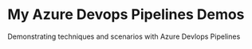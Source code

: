 # My Azure Devops Pipelines Demos
Demonstrating techniques and scenarios with Azure Devlops Pipelines


